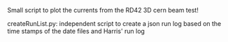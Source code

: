 Small script to plot the currents from the RD42 3D cern beam test!

createRunList.py: independent script to create a json run log based on the time stamps of the date files and Harris' run log 
